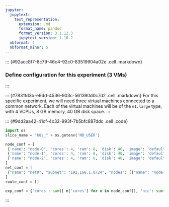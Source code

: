 ```yaml
---
jupyter:
  jupytext:
    text_representation:
      extension: .md
      format_name: pandoc
      format_version: 3.1.12.3
      jupytext_version: 1.16.2
  nbformat: 4
  nbformat_minor: 5
---
```


::: {#92acc8f7-8c79-46c4-92c0-83519904a02e .cell .markdown}
### Define configuration for this experiment (3 VMs)
:::

::: {#7831fd3b-e9dd-4536-903c-561390d0c7d2 .cell .markdown}
For this specific experiment, we will need three virtual machines connected to a common network. Each of the virtual machines will be of the `m1.large` type, with 4 VCPUs, 8 GB memory, 40 GB disk space.
:::

::: {#9dd2aa42-41cf-4c32-993f-7b5bfc887ddc .cell .code}
``` python
import os
slice_name = "k8s_" + os.getenv('NB_USER')

node_conf = [
 {'name': "node-0", 'cores': 4, 'ram': 8, 'disk': 40, 'image': 'default_ubuntu_22', 'packages': ["virtualenv"]}, 
 {'name': "node-1", 'cores': 4, 'ram': 8, 'disk': 40, 'image': 'default_ubuntu_22', 'packages': []}, 
 {'name': "node-2", 'cores': 4, 'ram': 8, 'disk': 40, 'image': 'default_ubuntu_22', 'packages': []} 
]
net_conf = [
 {"name": "net0", "subnet": "192.168.1.0/24", "nodes": [{"name": "node-0",   "addr": "192.168.1.10"}, {"name": "node-1", "addr": "192.168.1.11"}, {"name": "node-2", "addr": "192.168.1.12"}]},
]
route_conf = []

exp_conf = {'cores': sum([ n['cores'] for n in node_conf]), 'nic': sum([len(n['nodes']) for n in net_conf]) }
```
:::